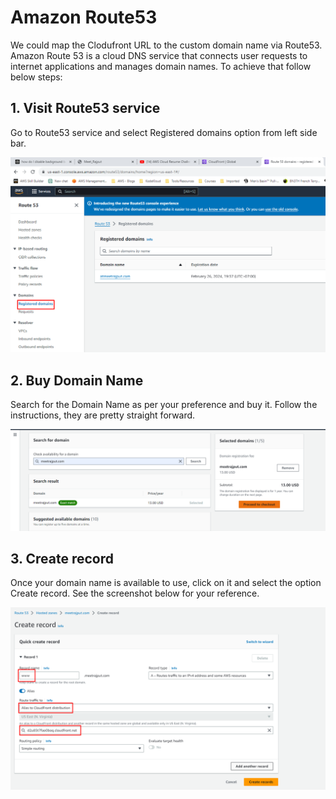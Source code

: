 # Amazon Route53

We could map the Clodufront URL to the custom domain name via Route53. Amazon Route 53 is a cloud DNS service that connects user requests to internet applications and manages domain names. To achieve that follow below steps:

## 1. Visit Route53 service

Go to Route53 service and select Registered domains option from left side bar.

![Alt text](1-2.png)

## 2. Buy Domain Name

Search for the Domain Name as per your preference and buy it. Follow the instructions, they are pretty straight forward.

![Alt text](2-2.png)

## 3. Create record

Once your domain name is available to use, click on it and select the option Create record. See the screenshot below for your reference.

![Alt text](3-2.png)


